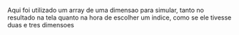 Aqui foi utilizado um array de uma dimensao para simular, tanto no resultado na tela quanto na hora de escolher um indice, como se ele tivesse duas e tres dimensoes
